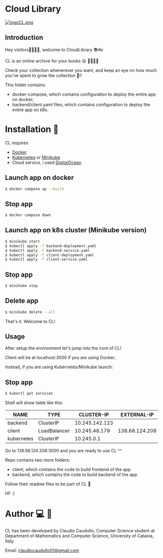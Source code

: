 # Cloud Library
 
 [![logoCL.png](https://i.postimg.cc/3JbP97c8/logoCL.png)](https://postimg.cc/MvVPpkwN)

## Introduction
Hey visitors🚶‍♀️🚶‍♂️, welcome to CloudLibrary 📚👓

CL is an online archive for your books 😮 📕📗📘📙

Check your collection whenerever you want, and keep an eye on how much you've spent to grow the collection 💸!!

This folder contains:
- docker-compose, which contains configuration to deploy the entire app on docker;
- backend/client.yaml files, which contains configuration to deploy the entire app on k8s.

# Installation 🔧

CL requires 
- [Docker](https://www.docker.com/) 
- [Kubernetes](https://kubernetes.io/it/docs/concepts/overview/what-is-kubernetes/) or [Minikube](https://minikube.sigs.k8s.io/docs/start/?arch=%2Fmacos%2Fx86-64%2Fstable%2Fbinary+download) 
- Cloud service, i used [DigitalOcean](https://www.digitalocean.com/products/droplets)


## Launch app on docker

``` sh
$ docker compose up --build   
```

## Stop app
``` sh
$ docker compose down 
```

## Launch app on k8s cluster (Minikube version)

``` sh
$ minikube start
$ kubectl apply -f backend-deployment.yaml
$ kubectl apply -f backend-service.yaml
$ kubectl apply -f client-deployment.yaml
$ kubectl apply -f client-service.yaml
```

## Stop app
``` sh
$ minikube stop
```

## Delete app
``` sh
$ minikube delete --all
```

That's it.
Welcome to CL!

## Usage

After setup the environment let's jump into the core of CL!

Client will be at localhost:3000 if you are using Docker;

Instead, if you are using Kubernetes/Minikube launch:
## Stop app
``` sh
$ kubectl get services
```

Shell will show table like this:

| NAME          | TYPE             | CLUSTER-IP              | EXTERNAL-IP    | PORT(S)            | AGE       |
| ------------- | ---------------- | ----------------------- | -------------- | ------------------ | --------- |
| backend       | ClusterIP        | 10.245.142.123          | <none>         | 8800/TCP           | 23h       |
| client        | LoadBalancer     | 10.245.48.179           | 138.68.124.208 | 3000:30122/TCP     | 23h       |
| kubernetes    | ClusterIP        | 10.245.0.1              | <none>         | 443/TCP            | 23h       |


Go to 138.68.124.208:3000 and you are ready to use CL ^^

Repo contains two more folders:
- client, which contains the code to build frontend of the app 
- backend, which contains the code to build backend of the app
 

Follow their readme files to be part of CL 🧬

HF :) 

# Author 💻 👦
CL has been developed by Claudio Caudullo, Computer Science student at Department of Mathematics and Computer Science, University of Catania, Italy. 

Email: claudiocaudullo01@gmail.com

